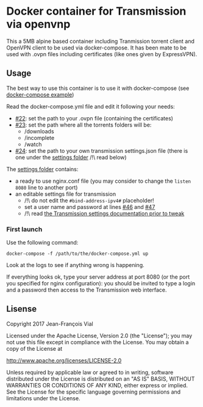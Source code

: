 # Docker container for Transmission via openvnp

This a 5MB alpine based container including Tranmission torrent client and OpenVPN client to be used via docker-compose.
It has been mate to be used with .ovpn files including certificates (like ones given by ExpressVPN).

## Usage 

The best way to use this container is to use it with docker-compose (see [docker-compose example](https://github.com/j33f/docker-openvpn-transmission/blob/master/docker-compose%20example))

Read the docker-compose.yml file and edit it following your needs:
- [#22](https://github.com/j33f/docker-openvpn-transmission/blob/master/docker-compose%20example/docker-compose.yml#L22): set the path to your .ovpn file (containing the certificates)
- [#23](https://github.com/j33f/docker-openvpn-transmission/blob/master/docker-compose%20example/docker-compose.yml#L23): set the path where all the torrents folders will be:
    - /downloads
    - /incomplete
    - /watch
- [#24](https://github.com/j33f/docker-openvpn-transmission/blob/master/docker-compose%20example/docker-compose.yml#L24): set the path to your own transmission settings.json file (there is one under the [settings folder](https://github.com/j33f/docker-openvpn-transmission/blob/master/settings) /!\ read below)

The [settings folder](./settings) contains:
- a ready to use nginx.conf file (you may consider to change the ```listen 8080``` line to another port)
- an editable settings file for transmission
    - /!\ do not edit the ```#bind-address-ipv4#``` placeholder!
    - set a user name and password at lines [#46](https://github.com/j33f/docker-openvpn-transmission/blob/master/settings/transmission.json#L46) and [#47](https://github.com/j33f/docker-openvpn-transmission/blob/master/settings/transmission.json#L47)
    - /!\ read [the Transmission settings documentation prior to tweak](https://github.com/transmission/transmission/wiki/Editing-Configuration-Files)

### First launch

Use the following command: 
``` 
docker-compose -f /path/to/the/docker-compose.yml up
```

Look at the logs to see if anything wrong is happening.

If everything looks ok, type your server address at port 8080 (or the port you specified for nginx configuration): you should be invited to type a login and a password then access to the Transmission web interface.

## Lisense

Copyright 2017 Jean-François Vial

Licensed under the Apache License, Version 2.0 (the "License");
you may not use this file except in compliance with the License.
You may obtain a copy of the License at

   http://www.apache.org/licenses/LICENSE-2.0

Unless required by applicable law or agreed to in writing, software
distributed under the License is distributed on an "AS IS" BASIS,
WITHOUT WARRANTIES OR CONDITIONS OF ANY KIND, either express or implied.
See the License for the specific language governing permissions and
limitations under the License.
